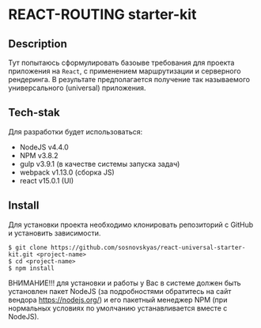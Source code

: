 # REACT-ROUTING starter-kit #

## Description ##
Тут попытаюсь сформулировать базоыве требования для проекта приложения на `React`, с применением маршрутизации и серверного рендеринга. В результате предполагается получение так называемого универсального (universal) приложения.

## Tech-stak ##
Для разработки будет использоваться:
- NodeJS v4.4.0
- NPM v3.8.2
- gulp v3.9.1 (в качестве системы запуска задач)
- webpack v1.13.0 (сборка JS)
- react v15.0.1 (UI)

## Install ##
Для установки проекта необходимо клонировать репозиторий с GitHub и установить зависимости.

```
$ git clone https://github.com/sosnovskyas/react-universal-starter-kit.git <project-name>
$ cd <project-name>
$ npm install
```

ВНИМАНИЕ!!!
для установки и работы у Вас в системе должен быть установлен пакет NodeJS (за подробностями обратитесь на сайт вендора https://nodejs.org/) и его пакетный менеджер NPM (при нормальных условиях по умолчанию устанавливается вместе с NodeJS).
